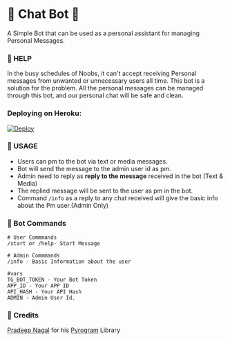 # 🤖 Chat Bot 🤖
A Simple Bot that can be used as a personal assistant for managing Personal Messages.

### 💠 HELP
In the busy schedules of Noobs, it can't accept receiving Personal messages from unwanted or unnecessary
users all time. This bot is a solution for the problem. All the personal messages can be managed through
this bot, and our personal chat will be safe and clean.

### Deploying on Heroku:

[![Deploy](https://www.herokucdn.com/deploy/button.svg)](https://heroku.com/deploy?template=https://github.com/ABotForme/chatbot)

### 💠 USAGE

- Users can pm to the bot via text or media messages.
- Bot will send the message to the admin user id as pm.
- Admin need to reply as **reply to the message** received in the bot (Text & Media)
- The replied message will be sent to the user as pm in the bot.
- Command ```/info``` as a reply to any chat received will give the basic info about the Pm user.(Admin Only)


### 💠 Bot Commands 

```
# User Commmands
/start or /help- Start Message

# Admin Commmands
/info - Basic Information about the user

#vars
TG_BOT_TOKEN - Your Bot Token
APP_ID - Your APP ID
API_HASH - Your API Hash
ADMIN - Admin User Id.

```
### 💠 Credits
[Pradeep Nagal](https://t.me/fojipk) for his [Pyrogram](https://github.com/pyrogram/pyrogram) Library
